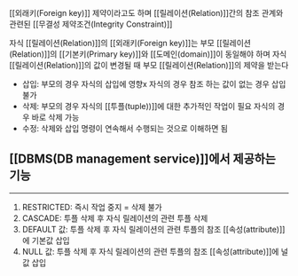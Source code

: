 
[[외래키(Foreign key)]] 제약이라고도 하며 [[릴레이션(Relation)]]간의 참조 관계와 관련된 [[무결성 제약조건(Integrity Constraint)]]

자식 [[릴레이션(Relation)]]의 [[외래키(Foreign key)]]는 부모 [[릴레이션(Relation)]]의 [[기본키(Primary key)]]와 [[도메인(domain)]]이 동일해야 하며 자식 [[릴레이션(Relation)]]의 값이 변경될 때 부모 [[릴레이션(Relation)]]의 제약을 받는다

+ 삽입: 부모의 경우 자식의 삽입에 영향x
	      자식의 경우 참조 하는 값이 없는 경우 삽입 불가
+ 삭제: 부모의 경우 자식의 [[투플(tuple))]]에 대한 추가적인 작업이 필요
             자식의 경우 바로 삭제 가능
+ 수정: 삭제와 삽입 명령이 연속해서 수행되는 것으로 이해하면 됨

## [[DBMS(DB management service)]]에서 제공하는 기능
---
1) RESTRICTED: 즉시 작업 중지 = 삭제 불가
2) CASCADE: 투플 삭제 후 자식 릴레이션의 관련 투플 삭제
3) DEFAULT 값: 투플 삭제 후 자식 릴레이션의 관련 투플의 참조 [[속성(attribute)]]에 기본값 삽입
4) NULL 값: 투플 삭제 후 자식 릴레이션의 관련 투플의 참조 [[속성(attribute)]]에 널값 삽입